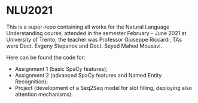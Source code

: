 # NLU2021
This is a super-repo containing all works for the Natural Language Understanding course, attended in the semester February - June 2021 at University of Trento; 
the teacher was Professor Giuseppe Riccardi, TAs were Doct. Evgeny Stepanov and Doct. Seyed Mahed Mousavi.

Here can be found the code for:
- Assignment 1 (basic SpaCy features);
- Assignment 2 (advanced SpaCy features and Named Entity Recognition);
- Project (development of a Seq2Seq model for slot filling, deploying also attention mechanisms).
